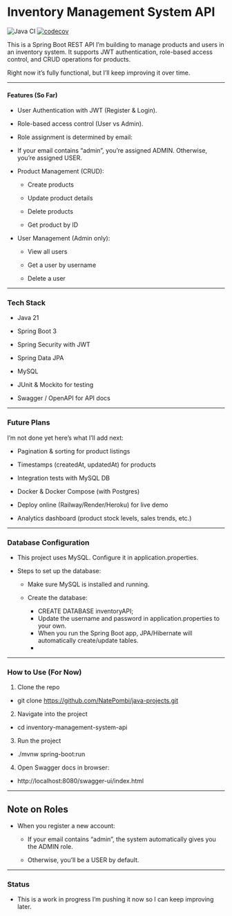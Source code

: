 # Inventory Management System API

![Java CI](https://github.com/NatePombi/inventory-management-system-api/actions/workflows/test.yml/badge.svg)
[![codecov](https://codecov.io/gh/NatePombi/inventory-management-system-api/branch/master/graph/badge.svg?token=YOUR_TOKEN)](https://codecov.io/gh/NatePombi/inventory-management-system-api)


This is a Spring Boot REST API I’m building to manage products and users in an inventory system.
It supports JWT authentication, role-based access control, and CRUD operations for products.

Right now it’s fully functional, but I’ll keep improving it over time.

---

#### Features (So Far)
*  User Authentication with JWT (Register & Login).

* Role-based access control (User vs Admin).

* Role assignment is determined by email:

* If your email contains “admin”, you’re assigned ADMIN.
Otherwise, you’re assigned USER.

* Product Management (CRUD):

  * Create products

   * Update product details

    * Delete products

    * Get product by ID

* User Management (Admin only):

  * View all users

  * Get a user by username

  * Delete a user

---

### Tech Stack

* Java 21

* Spring Boot 3

* Spring Security with JWT

* Spring Data JPA

* MySQL

* JUnit & Mockito for testing

* Swagger / OpenAPI for API docs

---

### Future Plans

I’m not done yet here’s what I’ll add next:

*  Pagination & sorting for product listings

* Timestamps (createdAt, updatedAt) for products

* Integration tests with MySQL DB

* Docker & Docker Compose (with Postgres)

* Deploy online (Railway/Render/Heroku) for live demo

* Analytics dashboard (product stock levels, sales trends, etc.)

--- 

### Database Configuration

- This project uses MySQL. Configure it in application.properties.

- Steps to set up the database:

  - Make sure MySQL is installed and running.

  - Create the database:

    - CREATE DATABASE inventoryAPI;
    - Update the username and password in application.properties to your own.
    - When you run the Spring Boot app, JPA/Hibernate will automatically create/update tables.
    - 


---

### How to Use (For Now)

1) Clone the repo

- git clone https://github.com/NatePombi/java-projects.git


2) Navigate into the project

- cd inventory-management-system-api


3) Run the project

- ./mvnw spring-boot:run


4) Open Swagger docs in browser:

- http://localhost:8080/swagger-ui/index.html

---
## Note on Roles

- When you register a new account:

  - If your email contains “admin”, the system automatically gives you the ADMIN role.

  - Otherwise, you’ll be a USER by default.

---

### Status

- This is a work in progress I’m pushing it now so I can keep improving later.

